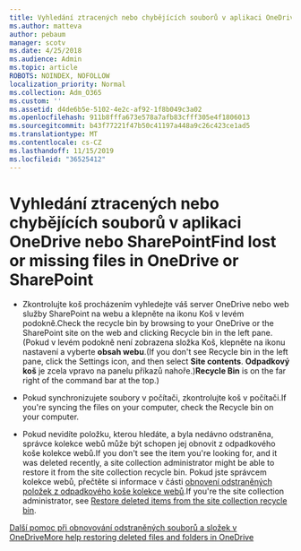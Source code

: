 ```yaml
---
title: Vyhledání ztracených nebo chybějících souborů v aplikaci OneDrive nebo SharePoint
ms.author: matteva
author: pebaum
manager: scotv
ms.date: 4/25/2018
ms.audience: Admin
ms.topic: article
ROBOTS: NOINDEX, NOFOLLOW
localization_priority: Normal
ms.collection: Adm_O365
ms.custom: ''
ms.assetid: d4de6b5e-5102-4e2c-af92-1f8b049c3a02
ms.openlocfilehash: 911b8fffa673e578a7afb83cfff305e4f1806013
ms.sourcegitcommit: b43f77221f47b50c41197a448a9c26c423ce1ad5
ms.translationtype: MT
ms.contentlocale: cs-CZ
ms.lasthandoff: 11/15/2019
ms.locfileid: "36525412"
---
```

# <a name="find-lost-or-missing-files-in-onedrive-or-sharepoint"></a><span data-ttu-id="df4df-102">Vyhledání ztracených nebo chybějících souborů v aplikaci OneDrive nebo SharePoint</span><span class="sxs-lookup"><span data-stu-id="df4df-102">Find lost or missing files in OneDrive or SharePoint</span></span>

- <span data-ttu-id="df4df-103">Zkontrolujte koš procházením vyhledejte váš server OneDrive nebo web služby SharePoint na webu a klepněte na ikonu Koš v levém podokně.</span><span class="sxs-lookup"><span data-stu-id="df4df-103">Check the recycle bin by browsing to your OneDrive or the SharePoint site on the web and clicking Recycle bin in the left pane.</span></span> <span data-ttu-id="df4df-104">(Pokud v levém podokně není zobrazena složka Koš, klepněte na ikonu nastavení a vyberte **obsah webu**.</span><span class="sxs-lookup"><span data-stu-id="df4df-104">(If you don't see Recycle bin in the left pane, click the Settings icon, and then select **Site contents**.</span></span> <span data-ttu-id="df4df-105">**Odpadkový koš** je zcela vpravo na panelu příkazů nahoře.)</span><span class="sxs-lookup"><span data-stu-id="df4df-105">**Recycle Bin** is on the far right of the command bar at the top.)</span></span> 
    
- <span data-ttu-id="df4df-106">Pokud synchronizujete soubory v počítači, zkontrolujte koš v počítači.</span><span class="sxs-lookup"><span data-stu-id="df4df-106">If you're syncing the files on your computer, check the Recycle bin on your computer.</span></span> 
    
- <span data-ttu-id="df4df-107">Pokud nevidíte položku, kterou hledáte, a byla nedávno odstraněna, správce kolekce webů může být schopen jej obnovit z odpadkového koše kolekce webů.</span><span class="sxs-lookup"><span data-stu-id="df4df-107">If you don't see the item you're looking for, and it was deleted recently, a site collection administrator might be able to restore it from the site collection recycle bin.</span></span> <span data-ttu-id="df4df-108">Pokud jste správcem kolekce webů, přečtěte si informace v části [obnovení odstraněných položek z odpadkového koše kolekce webů](https://go.microsoft.com/fwlink/?linkid=866439).</span><span class="sxs-lookup"><span data-stu-id="df4df-108">If you're the site collection administrator, see [Restore deleted items from the site collection recycle bin](https://go.microsoft.com/fwlink/?linkid=866439).</span></span>
    
[<span data-ttu-id="df4df-109">Další pomoc při obnovování odstraněných souborů a složek v OneDrive</span><span class="sxs-lookup"><span data-stu-id="df4df-109">More help restoring deleted files and folders in OneDrive</span></span>](https://go.microsoft.com/fwlink/?linkid=872872)
  

